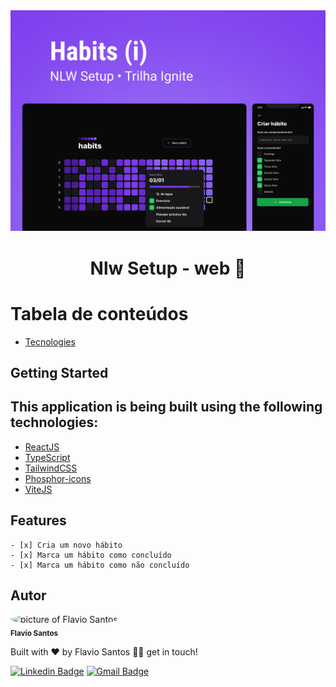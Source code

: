<div align="center"><img src="nlw-setup-cover.png" alt=""/></div>

<div id='about'>
  <h1 align="center">
	  Nlw Setup - web 🚀
  </h1>
  <!-- <h5 align="left">
	  🚀 Ignite Timer is an countdown application.
  </h5>
  <h5 align="left">
	  This application was developed by watching Rocketseat Bootcamp.
  </h5>
  <h5 align="left">
	  As a developer I can never stop learning, I added some new functionallities to take
    the application to the next level, 
    the functionallities are Dark and Light mode of course, 
    I made E2E tests with cypress.
  </h5> -->
</div>

# Tabela de conteúdos

<!-- - [About](#about)
- [Final application](#application)
  - [Requirements](#requirements) -->

- [Tecnologies](#technologies)
<!--te-->

## Getting Started

<div id='technologies'>
  <h2>This application is being built using the following technologies:</h2>
  
  - [ReactJS](https://pt-br.reactjs.org/)
  - [TypeScript](https://www.typescriptlang.org/)
  - [TailwindCSS](https://styled-components.com/)
  - [Phosphor-icons](https://phosphoricons.com/)
  - [ViteJS](https://phosphoricons.com/)
  <!-- - [Cypress](https://docs.cypress.io/) -->
</div>

<div id='features'>
  <h2>Features</h2>
  
    - [x] Cria um novo hábito
    - [x] Marca um hábito como concluído
    - [x] Marca um hábito como não concluído
</div>

<!-- <div id='aprendizados'>
  <h2>Aprendizados</h2>

    - light e dark mode com styled-components
    - persistir informaçoes no localStorage
    - utlizar o hook useReducer
    - criar um contexto para compartilhar informações pela aplicação
    - testes E2E com cypress
</div> -->

<!-- <div id='application'>
  <h2>You can see the final application here: </h2>

  - [Ignite Timer](https://ignite-timer-flv-pa6g-5n9v5jmmq-flvsantos15.vercel.app/)
</div> -->

<div id='author'>
  <h2>Autor</h2>

 <img style="border-radius: 50%;" src="https://avatars.githubusercontent.com/u/48564704?v=4" width="100px;" alt="picture of Flavio Santos"/>
 <br />
 <sub><b>Flavio Santos</b></sub>

Built with ❤️ by Flavio Santos 👋🏽 get in touch!

[![Linkedin Badge](https://img.shields.io/badge/-flvSantos-blue?style=flat-square&logo=Linkedin&logoColor=white&link=https://www.linkedin.com/in/flvSantos15/)](https://www.linkedin.com/in/flvSantos15/)
[![Gmail Badge](https://img.shields.io/badge/-flvSantos300@gmail.com-c14438?style=flat-square&logo=Gmail&logoColor=white&link=mailto:flvSantos300@gmail.com)](mailto:flvSantos300@gmail.com)

</div>
